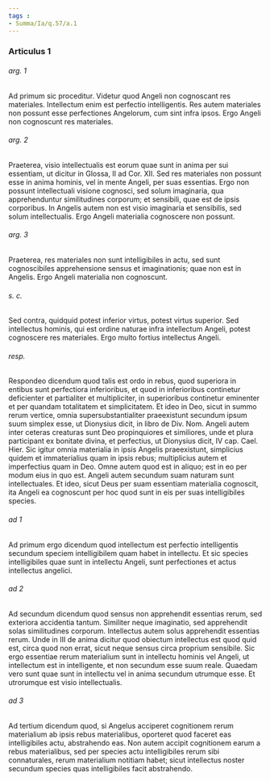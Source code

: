 ```yaml
---
tags : 
- Summa/Ia/q.57/a.1
---
```


### Articulus 1

###### arg. 1
Ad primum sic proceditur. Videtur quod Angeli non cognoscant res materiales. Intellectum enim est perfectio intelligentis. Res autem materiales non possunt esse perfectiones Angelorum, cum sint infra ipsos. Ergo Angeli non cognoscunt res materiales.

###### arg. 2
Praeterea, visio intellectualis est eorum quae sunt in anima per sui essentiam, ut dicitur in Glossa, II ad Cor. XII. Sed res materiales non possunt esse in anima hominis, vel in mente Angeli, per suas essentias. Ergo non possunt intellectuali visione cognosci, sed solum imaginaria, qua apprehenduntur similitudines corporum; et sensibili, quae est de ipsis corporibus. In Angelis autem non est visio imaginaria et sensibilis, sed solum intellectualis. Ergo Angeli materialia cognoscere non possunt.

###### arg. 3
Praeterea, res materiales non sunt intelligibiles in actu, sed sunt cognoscibiles apprehensione sensus et imaginationis; quae non est in Angelis. Ergo Angeli materialia non cognoscunt.

###### s. c.
Sed contra, quidquid potest inferior virtus, potest virtus superior. Sed intellectus hominis, qui est ordine naturae infra intellectum Angeli, potest cognoscere res materiales. Ergo multo fortius intellectus Angeli.

###### resp.
Respondeo dicendum quod talis est ordo in rebus, quod superiora in entibus sunt perfectiora inferioribus, et quod in inferioribus continetur deficienter et partialiter et multipliciter, in superioribus continetur eminenter et per quandam totalitatem et simplicitatem. Et ideo in Deo, sicut in summo rerum vertice, omnia supersubstantialiter praeexistunt secundum ipsum suum simplex esse, ut Dionysius dicit, in libro de Div. Nom. Angeli autem inter ceteras creaturas sunt Deo propinquiores et similiores, unde et plura participant ex bonitate divina, et perfectius, ut Dionysius dicit, IV cap. Cael. Hier. Sic igitur omnia materialia in ipsis Angelis praeexistunt, simplicius quidem et immaterialius quam in ipsis rebus; multiplicius autem et imperfectius quam in Deo. Omne autem quod est in aliquo; est in eo per modum eius in quo est. Angeli autem secundum suam naturam sunt intellectuales. Et ideo, sicut Deus per suam essentiam materialia cognoscit, ita Angeli ea cognoscunt per hoc quod sunt in eis per suas intelligibiles species.

###### ad 1
Ad primum ergo dicendum quod intellectum est perfectio intelligentis secundum speciem intelligibilem quam habet in intellectu. Et sic species intelligibiles quae sunt in intellectu Angeli, sunt perfectiones et actus intellectus angelici.

###### ad 2
Ad secundum dicendum quod sensus non apprehendit essentias rerum, sed exteriora accidentia tantum. Similiter neque imaginatio, sed apprehendit solas similitudines corporum. Intellectus autem solus apprehendit essentias rerum. Unde in III de anima dicitur quod obiectum intellectus est quod quid est, circa quod non errat, sicut neque sensus circa proprium sensibile. Sic ergo essentiae rerum materialium sunt in intellectu hominis vel Angeli, ut intellectum est in intelligente, et non secundum esse suum reale. Quaedam vero sunt quae sunt in intellectu vel in anima secundum utrumque esse. Et utrorumque est visio intellectualis.

###### ad 3
Ad tertium dicendum quod, si Angelus acciperet cognitionem rerum materialium ab ipsis rebus materialibus, oporteret quod faceret eas intelligibiles actu, abstrahendo eas. Non autem accipit cognitionem earum a rebus materialibus, sed per species actu intelligibiles rerum sibi connaturales, rerum materialium notitiam habet; sicut intellectus noster secundum species quas intelligibiles facit abstrahendo.

